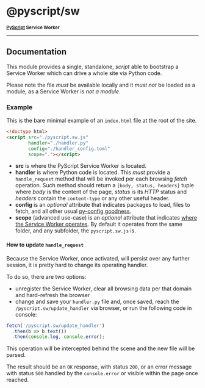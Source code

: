 # @pyscript/sw

<sup>**[PyScript](https://github.com/pyscript/pyscript) Service Worker**</sup>

---

## Documentation

This module provides a single, standalone, *script* able to bootstrap a Service Worker which can drive a whole site via Python code.

Please note the file *must* be available locally and it *must not* be loaded as a module, as a Service Worker is *not a module*.

### Example

This is the bare minimal example of an `index.html` file at the root of the site.

```html
<!doctype html>
<script src="./pyscript.sw.js"
        handler="./handler.py"
        config="./handler_config.toml"
        scope="."></script>
```

  * **src** is where the PyScript Service Worker is located.
  * **handler** is where Python code is located. This *must* provide a `handle_request` method that will be invoked per each browsing *fetch* operation. Such method should return a `[body, status, headers]` tuple where *body* is the content of the page, *status* is its *HTTP* status and *headers* contain the `content-type` or any other useful header.
  * **config** is an *optional* attribute that indicates packages to load, files to fetch, and all other usual [py-config goodness](https://docs.pyscript.net/latest/reference/elements/py-config.html).
  * **scope** (advanced use-case) is an *optional* attribute that indicates [where the Service Worker operates](https://developer.mozilla.org/en-US/docs/Web/API/ServiceWorkerGlobalScope). By default it operates from the same folder, and any subfolder, the `pyscript.sw.js` is.

#### How to update `handle_request`

Because the Service Worker, once activated, will persist over any further session, it is pretty hard to change its operating handler.

To do so, there are two options:

  * unregister the Service Worker, clear all browsing data per that domain and hard-refresh the browser
  * change and save your `handler.py` file and, once saved, reach the `/pyscript.sw/update_handler` via browser, or run the following code in console:

```js
fetch('/pyscript.sw/update_handler')
  .then(b => b.text())
  .then(console.log, console.error);
```

This operation will be intercepted behind the scene and the new file will be parsed.

The result should be an `OK` response, with status `200`, or an error message with status `500` handled by the `console.error` or visible within the page once reached.
